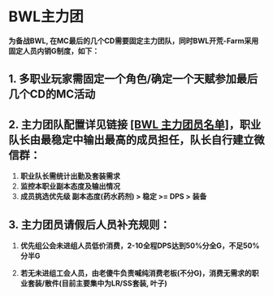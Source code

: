 # BWL主力团
**为备战BWL, 在MC最后的几个CD需要固定主力团队，同时BWL开荒-Farm采用固定人员内销G制度，如下：**
## 1. 多职业玩家需固定一个角色/确定一个天赋参加最后几个CD的MC活动

## 2. 主力团队配置详见链接 [[BWL 主力团员名单]](https://github.com/Merryday-Hyjal/Raid-Info/projects/1 "[BWL 主力团员名单]")，职业队长由最稳定中输出最高的成员担任，队长自行建立微信群：
   1. **职业队长需统计出勤及套装需求**
   2. **监控本职业副本态度及输出情况**
   3. **成员挑选优先级 副本态度(药水药剂) > 稳定 >= DPS > 装备**
   
## 3. 主力团员请假后人员补充规则：
   1. **优先组公会未进组人员低价消费，2-10全程DPS达到50%分全G，不足50%分半G**
   
   2. **若无未进组工会人员，由老傻牛负责喊纯消费老板(不分G)，消费无需求的职业套装/散件(目前主要集中为LR/SS套装, 叶子)**
